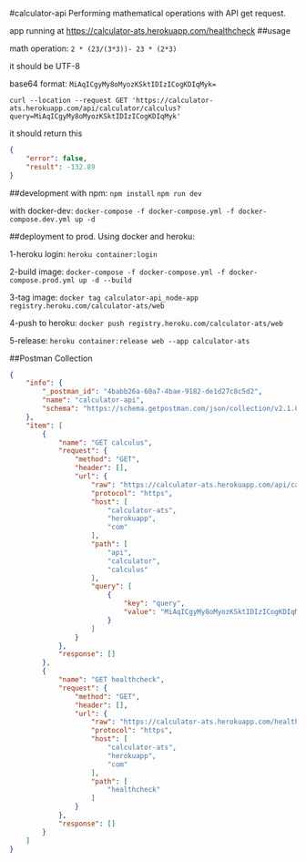 #calculator-api
Performing mathematical operations with API get request.

app running at https://calculator-ats.herokuapp.com/healthcheck
##usage

math operation: `2 * (23/(3*3))- 23 * (2*3)`

it should be UTF-8

base64 format: `MiAqICgyMy8oMyozKSktIDIzICogKDIqMyk=`

``` 
curl --location --request GET 'https://calculator-ats.herokuapp.com/api/calculator/calculus?query=MiAqICgyMy8oMyozKSktIDIzICogKDIqMyk'
```
it should return this
```json
{
    "error": false,
    "result": -132.89
}
```

##development
with npm:
`npm install`
`npm run dev`

with docker-dev: `docker-compose -f docker-compose.yml -f docker-compose.dev.yml up -d`

##deployment to prod.
Using docker and heroku:

1-heroku login: `heroku container:login`

2-build image: `docker-compose -f docker-compose.yml -f docker-compose.prod.yml up -d --build`

3-tag image: `docker tag calculator-api_node-app registry.heroku.com/calculator-ats/web`

4-push to heroku: `docker push registry.heroku.com/calculator-ats/web`

5-release: `heroku container:release web --app calculator-ats`

##Postman Collection
```json
{
	"info": {
		"_postman_id": "4babb26a-60a7-4bae-9182-de1d27c8c5d2",
		"name": "calculator-api",
		"schema": "https://schema.getpostman.com/json/collection/v2.1.0/collection.json"
	},
	"item": [
		{
			"name": "GET calculus",
			"request": {
				"method": "GET",
				"header": [],
				"url": {
					"raw": "https://calculator-ats.herokuapp.com/api/calculator/calculus?query=MiAqICgyMy8oMyozKSktIDIzICogKDIqMyk",
					"protocol": "https",
					"host": [
						"calculator-ats",
						"herokuapp",
						"com"
					],
					"path": [
						"api",
						"calculator",
						"calculus"
					],
					"query": [
						{
							"key": "query",
							"value": "MiAqICgyMy8oMyozKSktIDIzICogKDIqMyk"
						}
					]
				}
			},
			"response": []
		},
		{
			"name": "GET healthcheck",
			"request": {
				"method": "GET",
				"header": [],
				"url": {
					"raw": "https://calculator-ats.herokuapp.com/healthcheck",
					"protocol": "https",
					"host": [
						"calculator-ats",
						"herokuapp",
						"com"
					],
					"path": [
						"healthcheck"
					]
				}
			},
			"response": []
		}
	]
}
```

